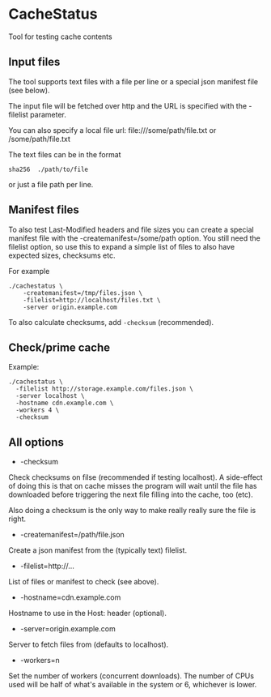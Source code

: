 # CacheStatus

Tool for testing cache contents

## Input files

The tool supports text files with a file per line or a special json manifest file (see below).

The input file will be fetched over http and the URL is specified with the -filelist parameter.

You can also specify a local file url: file:///some/path/file.txt or /some/path/file.txt

The text files can be in the format

    sha256  ./path/to/file

or just a file path per line.

## Manifest files

To also test Last-Modified headers and file sizes you can create a special manifest file with
the -createmanifest=/some/path option. You still need the filelist option, so use this to
expand a simple list of files to also have expected sizes, checksums etc.

For example

    ./cachestatus \
    	-createmanifest=/tmp/files.json \
    	-filelist=http://localhost/files.txt \
    	-server origin.example.com

To also calculate checksums, add `-checksum` (recommended).

## Check/prime cache

Example:

	./cachestatus \
	  -filelist http://storage.example.com/files.json \
	  -server localhost \
	  -hostname cdn.example.com \
	  -workers 4 \
	  -checksum

## All options

* -checksum

Check checksums on filse (recommended if testing localhost). A side-effect of doing this is that
on cache misses the program will wait until the file has downloaded before triggering the next
file filling into the cache, too (etc).

Also doing a checksum is the only way to make really really sure the file is right.

* -createmanifest=/path/file.json

Create a json manifest from the (typically text) filelist.

* -filelist=http://...

List of files or manifest to check (see above).

* -hostname=cdn.example.com

Hostname to use in the Host: header (optional).

* -server=origin.example.com

Server to fetch files from (defaults to localhost).

* -workers=n

Set the number of workers (concurrent downloads). The number of CPUs used will be half of what's available in the system or 6, whichever is lower.
